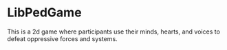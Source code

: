 # LibPedGame
 This is a 2d game where participants use their minds, hearts, and voices to defeat oppressive forces and systems. 
